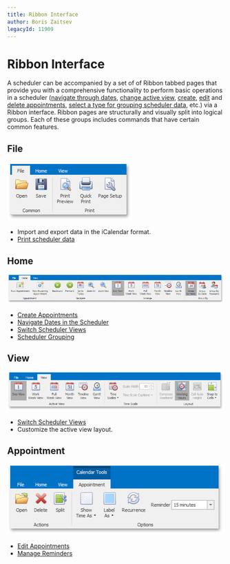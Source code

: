 ```yaml
---
title: Ribbon Interface
author: Boris Zaitsev
legacyId: 11909
---
```

# Ribbon Interface
A scheduler can be accompanied by a set of of Ribbon tabbed pages that provide you with a comprehensive functionality to perform basic operations in a scheduler ([navigate through dates](../selection-and-navigation/navigate-dates-in-the-scheduler.md), [change active view](../layout-customization/switch-scheduler-views.md), [create](../appointment-management/create-appointments.md), [edit](../appointment-management/edit-appointments.md) and [delete appointments](../appointment-management/delete-appointments.md), [select a type for grouping scheduler data](../layout-customization/scheduler-grouping.md), etc.) via a Ribbon interface. Ribbon pages are structurally and visually split into logical groups. Each of these groups includes commands that have certain common features.

## File
![Scheduler_Ribbon_File](../../../images/img17663.png)
* Import and export data in the iCalendar format.
* [Print scheduler data](../printing.md)

## Home
![Scheduler_Ribbon_Home](../../../images/img17664.png)
* [Create Appointments](../appointment-management/create-appointments.md)
* [Navigate Dates in the Scheduler](../selection-and-navigation/navigate-dates-in-the-scheduler.md)
* [Switch Scheduler Views](../layout-customization/switch-scheduler-views.md)
* [Scheduler Grouping](../layout-customization/scheduler-grouping.md)

## View
![Scheduler_Ribbon_View](../../../images/img17665.png)
* [Switch Scheduler Views](../layout-customization/switch-scheduler-views.md)
* Customize the active view layout.

## Appointment
![Scheduler_Ribbon_Appointment](../../../images/img17666.png)
* [Edit Appointments](../appointment-management/edit-appointments.md)
* [Manage Reminders](../appointment-management/manage-reminders.md)